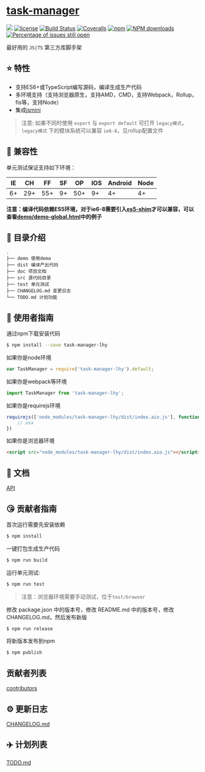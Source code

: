 # [task-manager](https://github.com/BUPTlhuanyu/task-manager)
[![](https://img.shields.io/badge/Powered%20by-jslib%20base-brightgreen.svg)](https://github.com/yanhaijing/jslib-base)
[![license](https://img.shields.io/badge/license-MIT-blue.svg)](https://github.com/BUPTlhuanyu/task-manager/blob/master/LICENSE)
[![Build Status](https://travis-ci.org/BUPTlhuanyu/task-manager.svg?branch=master)](https://travis-ci.org/BUPTlhuanyu/task-manager)
[![Coveralls](https://img.shields.io/coveralls/BUPTlhuanyu/task-manager.svg)](https://coveralls.io/github/BUPTlhuanyu/task-manager)
[![npm](https://img.shields.io/badge/npm-0.1.0-orange.svg)](https://www.npmjs.com/package/task-manager-lhy)
[![NPM downloads](http://img.shields.io/npm/dm/task-manager-lhy.svg?style=flat-square)](http://www.npmtrends.com/task-manager-lhy)
[![Percentage of issues still open](http://isitmaintained.com/badge/open/BUPTlhuanyu/task-manager.svg)](http://isitmaintained.com/project/BUPTlhuanyu/task-manager "Percentage of issues still open")

最好用的 `JS|TS` 第三方库脚手架

## :star: 特性

- 支持ES6+或TypeScript编写源码，编译生成生产代码
- 多环境支持（支持浏览器原生，支持AMD，CMD，支持Webpack，Rollup，fis等，支持Node）
- 集成[jsmini](https://github.com/jsmini)

> 注意: 如果不同时使用 `export` 与 `export default` 可打开 `legacy模式`，`legacy模式` 下的模块系统可以兼容 `ie6-8`，见rollup配置文件

## :pill: 兼容性
单元测试保证支持如下环境：

| IE   | CH   | FF   | SF   | OP   | IOS  | Android   | Node  |
| ---- | ---- | ---- | ---- | ---- | ---- | ---- | ----- |
| 6+   | 29+ | 55+  | 9+   | 50+  | 9+   | 4+   | 4+ |

**注意：编译代码依赖ES5环境，对于ie6-8需要引入[es5-shim](http://github.com/es-shims/es5-shim/)才可以兼容，可以查看[demo/demo-global.html](./demo/demo-global.html)中的例子**

## :open_file_folder: 目录介绍

```
.
├── demo 使用demo
├── dist 编译产出代码
├── doc 项目文档
├── src 源代码目录
├── test 单元测试
├── CHANGELOG.md 变更日志
└── TODO.md 计划功能
```

## :rocket: 使用者指南

通过npm下载安装代码

```bash
$ npm install --save task-manager-lhy
```

如果你是node环境

```js
var TaskManager = require('task-manager-lhy').default;
```

如果你是webpack等环境

```js
import TaskManager from 'task-manager-lhy';
```

如果你是requirejs环境

```js
requirejs(['node_modules/task-manager-lhy/dist/index.aio.js'], function (TaskManager) {
    // xxx
})
```

如果你是浏览器环境

```html
<script src="node_modules/task-manager-lhy/dist/index.aio.js"></script>
```

## :bookmark_tabs: 文档
[API](./doc/api.md)

## :kissing_heart: 贡献者指南
首次运行需要先安装依赖

```bash
$ npm install
```

一键打包生成生产代码

```bash
$ npm run build
```

运行单元测试:

```bash
$ npm run test
```

> 注意：浏览器环境需要手动测试，位于`test/browser`

修改 package.json 中的版本号，修改 README.md 中的版本号，修改 CHANGELOG.md，然后发布新版

```bash
$ npm run release
```

将新版本发布到npm

```bash
$ npm publish
```

## 贡献者列表

[contributors](https://github.com/BUPTlhuanyu/task-manager/graphs/contributors)

## :gear: 更新日志
[CHANGELOG.md](./CHANGELOG.md)

## :airplane: 计划列表
[TODO.md](./TODO.md)